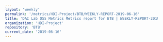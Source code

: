 ```yaml
---
layout: 'weekly'
permalink: '/metrics/HDI-Project/BTB/WEEKLY-REPORT-2019-06-16'
title: 'DAI Lab OSS Metrics Metrics report for BTB | WEEKLY-REPORT-2019-06-16'
organization: 'HDI-Project'
repository: 'BTB'
current_date: '2019-06-16'
---
```

